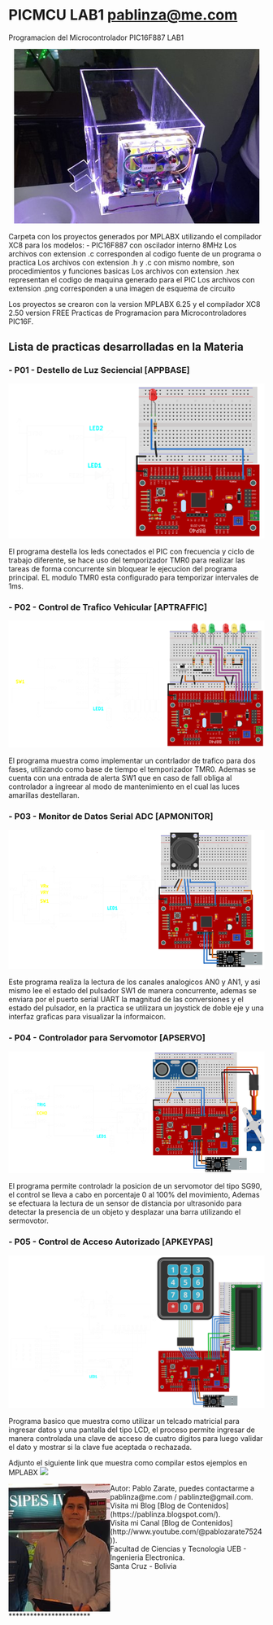 # PICMCU LAB1 pablinza@me.com
Programacion del Microcontrolador PIC16F887 LAB1

<p align="center">
  <img src="/images/pic1.png"></img>
</p>
Carpeta con los proyectos generados por MPLABX utilizando el compilador XC8 para los modelos:
- PIC16F887 con oscilador interno 8MHz 
Los archivos con extension .c corresponden al codigo fuente de un programa o practica
Los archivos con extension .h y .c con mismo nombre, son procedimientos y funciones basicas
Los archivos con extension .hex representan el codigo de maquina generado para el PIC
Los archivos con extension .png corresponden a una imagen de esquema de circuito

Los proyectos se crearon con la version MPLABX 6.25 y el compilador XC8 2.50 version FREE
Practicas de Programacion para Microcontroladores PIC16F.

## Lista de practicas desarrolladas en la Materia
### - P01 - Destello de Luz Seciencial   [APPBASE]
  <p align="center">
  <img src="/images/ap1base.png"></img>
</p>
El programa destella los leds conectados el PIC con frecuencia y ciclo de trabajo diferente, se hace uso del temporizador TMR0 para realizar las tareas de forma concurrente sin bloquear le ejecucion del programa principal. EL modulo TMR0 esta configurado para temporizar intervales de 1ms.

### - P02 - Control de Trafico Vehicular [APTRAFFIC]
<p align="center">
  <img src="/images/ap2traffic.png"></img>
</p>
El programa muestra como implementar un contrlador de trafico para dos fases, utilizando como base de tiempo el temporizador TMR0. Ademas se cuenta con una entrada de alerta SW1 que en caso de fall obliga al controlador a ingreear al modo de mantenimiento en el cual las luces amarillas destellaran. 

### - P03 - Monitor de Datos Serial ADC  [APMONITOR]
<p align="center">
  <img src="/images/ap3monitor.png"></img>
</p>
Este programa realiza la lectura de los canales analogicos AN0 y AN1, y asi mismo lee el estado del pulsador SW1 de manera concurrente, ademas se enviara por el puerto serial UART la magnitud de las conversiones y el estado del pulsador, en la practica se utilizara un joystick de doble eje y una interfaz graficas para visualizar la informaicon. 

### - P04 - Controlador para Servomotor  [APSERVO]
<p align="center">
  <img src="/images/ap4servo.png"></img>
</p>
El programa permite controladr la posicion de un servomotor del tipo SG90, el control se lleva a cabo en porcentaje 0 al 100% del movimiento, Ademas se efectuara la lectura de un sensor de distancia por ultrasonido para detectar la presencia de un objeto y desplazar una barra utilizando el sermovotor. 

### - P05 - Control de Acceso Autorizado [APKEYPAS]
<p align="center">
  <img src="/images/ap5keypas.png"></img>
</p>
Programa basico que muestra como utilizar un telcado matricial para ingresar datos y una pantalla del tipo LCD, el proceso permite ingresar de manera controlada una clave de acceso de cuatro digitos para luego validar el dato y mostrar si la clave fue aceptada o rechazada.

Adjunto el siguiente link que muestra como compilar estos ejemplos en MPLABX
[![](http://img.youtube.com/vi/w-GRu89glrg/0.jpg)](http://www.youtube.com/watch?v=w-GRu89glrg "Compilar en MPLABX")



<img src="/images/pablo_ueb.png" align="left" width="200px"/>
Autor: Pablo Zarate, puedes contactarme a pablinza@me.com / pablinzte@gmail.com.  <br />
Visita mi Blog  [Blog de Contenidos](https://pablinza.blogspot.com/). <br />
Visita mi Canal [Blog de Contenidos](http://www.youtube.com/@pablozarate7524)). <br />
Facultad de Ciencias y Tecnologia UEB - Ingenieria Electronica. <br />
Santa Cruz - Bolivia 
<br clear="left"/>
***********************

